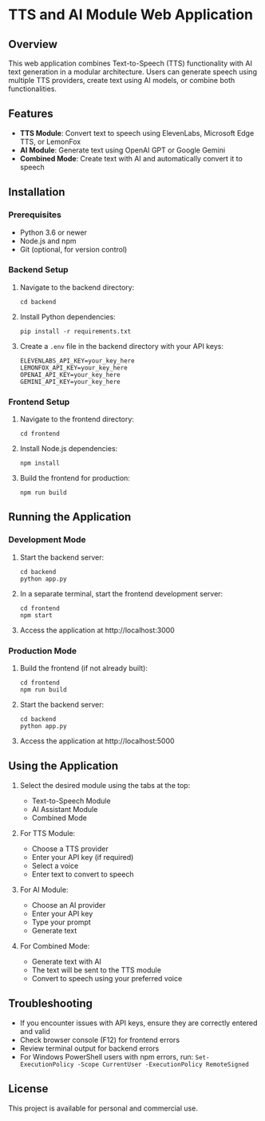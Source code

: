 # TTS and AI Module Web Application

## Overview
This web application combines Text-to-Speech (TTS) functionality with AI text generation in a modular architecture. Users can generate speech using multiple TTS providers, create text using AI models, or combine both functionalities.

## Features
- **TTS Module**: Convert text to speech using ElevenLabs, Microsoft Edge TTS, or LemonFox
- **AI Module**: Generate text using OpenAI GPT or Google Gemini
- **Combined Mode**: Create text with AI and automatically convert it to speech

## Installation

### Prerequisites
- Python 3.6 or newer
- Node.js and npm
- Git (optional, for version control)

### Backend Setup
1. Navigate to the backend directory:
   ```
   cd backend
   ```

2. Install Python dependencies:
   ```
   pip install -r requirements.txt
   ```

3. Create a `.env` file in the backend directory with your API keys:
   ```
   ELEVENLABS_API_KEY=your_key_here
   LEMONFOX_API_KEY=your_key_here
   OPENAI_API_KEY=your_key_here
   GEMINI_API_KEY=your_key_here
   ```

### Frontend Setup
1. Navigate to the frontend directory:
   ```
   cd frontend
   ```

2. Install Node.js dependencies:
   ```
   npm install
   ```

3. Build the frontend for production:
   ```
   npm run build
   ```

## Running the Application

### Development Mode
1. Start the backend server:
   ```
   cd backend
   python app.py
   ```

2. In a separate terminal, start the frontend development server:
   ```
   cd frontend
   npm start
   ```

3. Access the application at http://localhost:3000

### Production Mode
1. Build the frontend (if not already built):
   ```
   cd frontend
   npm run build
   ```

2. Start the backend server:
   ```
   cd backend
   python app.py
   ```

3. Access the application at http://localhost:5000

## Using the Application
1. Select the desired module using the tabs at the top:
   - Text-to-Speech Module
   - AI Assistant Module
   - Combined Mode

2. For TTS Module:
   - Choose a TTS provider
   - Enter your API key (if required)
   - Select a voice
   - Enter text to convert to speech

3. For AI Module:
   - Choose an AI provider
   - Enter your API key
   - Type your prompt
   - Generate text

4. For Combined Mode:
   - Generate text with AI
   - The text will be sent to the TTS module
   - Convert to speech using your preferred voice

## Troubleshooting
- If you encounter issues with API keys, ensure they are correctly entered and valid
- Check browser console (F12) for frontend errors
- Review terminal output for backend errors
- For Windows PowerShell users with npm errors, run: `Set-ExecutionPolicy -Scope CurrentUser -ExecutionPolicy RemoteSigned`

## License
This project is available for personal and commercial use. 
